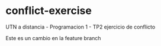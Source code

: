 # conflict-exercise
UTN a distancia - Programacion 1 - TP2 ejercicio de conflicto

Este es un cambio en la feature branch